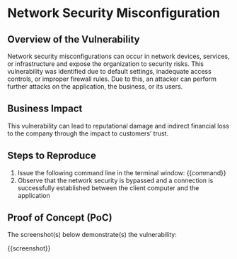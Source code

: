 # Network Security Misconfiguration

## Overview of the Vulnerability

Network security misconfigurations can occur in network devices, services, or infrastructure and expose the organization to security risks. This vulnerability was identified due to default settings, inadequate access controls, or improper firewall rules. Due to this, an attacker can perform further attacks on the application, the business, or its users.
  
## Business Impact

This vulnerability can lead to reputational damage and indirect financial loss to the company through the impact to customers’ trust.

## Steps to Reproduce

1. Issue the following command line in the terminal window: {{command}}
1. Observe that the network security is bypassed and a connection is successfully established between the client computer and the application

## Proof of Concept (PoC)

The screenshot(s) below demonstrate(s) the vulnerability:

{{screenshot}}
